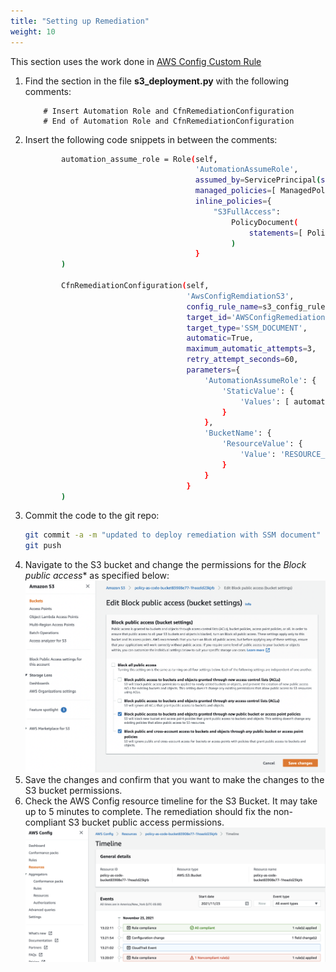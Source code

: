 ```yaml
---
title: "Setting up Remediation"
weight: 10
---
```


This section uses the work done in [AWS Config Custom Rule](/pac-action/detective/ccapi/awsconfig)

1. Find the section in the file **s3_deployment.py** with the following comments:
    ```
        # Insert Automation Role and CfnRemediationConfiguration
        # End of Automation Role and CfnRemediationConfiguration
    ``` 
1. Insert the following code snippets in between the comments:
    ```bash
            automation_assume_role = Role(self,
                                          'AutomationAssumeRole',
                                          assumed_by=ServicePrincipal(service='ssm.amazonaws.com'),
                                          managed_policies=[ ManagedPolicy.from_managed_policy_arn(self, 'AmazonSSMAutomation', 'arn:aws:iam::aws:policy/service-role/AmazonSSMAutomationRole') ],
                                          inline_policies={
                                              "S3FullAccess": 
                                                  PolicyDocument(
                                                      statements=[ PolicyStatement(actions=[ "s3:*" ], resources=[ bucket.bucket_arn ]) ]
                                                  )
                                          }
            )

            CfnRemediationConfiguration(self,
                                        'AwsConfigRemdiationS3',
                                        config_rule_name=s3_config_rule.config_rule_name,
                                        target_id='AWSConfigRemediation-ConfigureS3BucketPublicAccessBlock',
                                        target_type='SSM_DOCUMENT',
                                        automatic=True,
                                        maximum_automatic_attempts=3,
                                        retry_attempt_seconds=60,
                                        parameters={
                                            'AutomationAssumeRole': {
                                                'StaticValue': {
                                                    'Values': [ automation_assume_role.role_arn ]
                                                }
                                            },
                                            'BucketName': {
                                                'ResourceValue': {
                                                    'Value': 'RESOURCE_ID'
                                                }
                                            }
                                        }
            )
    ```
1. Commit the code to the git repo:
    ```bash
    git commit -a -m "updated to deploy remediation with SSM document"
    git push
    ```
1. Navigate to the S3 bucket and change the permissions for the *Block public access** as specified below:
    ![S3 Public Access to fix](/static/images/prerequisites/s3-public-access-fix.png)
1. Save the changes and confirm that you want to make the changes to the S3 bucket permissions.
1. Check the AWS Config resource timeline for the S3 Bucket. It may take up to 5 minutes to complete. The remediation should fix the non-compliant S3 bucket public access permissions.
    ![S3 Public Access fixed](/static/images/prerequisites/s3-public-access-fixed.png)